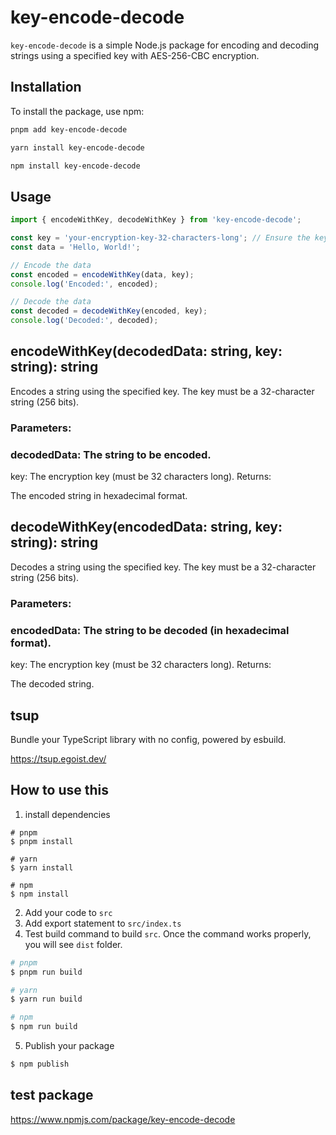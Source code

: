 # key-encode-decode
`key-encode-decode` is a simple Node.js package for encoding and decoding strings using a specified key with AES-256-CBC encryption.

## Installation

To install the package, use npm:

```bash
pnpm add key-encode-decode

yarn install key-encode-decode

npm install key-encode-decode
```

## Usage

```typescript
import { encodeWithKey, decodeWithKey } from 'key-encode-decode';

const key = 'your-encryption-key-32-characters-long'; // Ensure the key is 32 characters long
const data = 'Hello, World!';

// Encode the data
const encoded = encodeWithKey(data, key);
console.log('Encoded:', encoded);

// Decode the data
const decoded = decodeWithKey(encoded, key);
console.log('Decoded:', decoded);
```


## encodeWithKey(decodedData: string, key: string): string
Encodes a string using the specified key. The key must be a 32-character string (256 bits).

### Parameters:

### decodedData: The string to be encoded.
key: The encryption key (must be 32 characters long).
Returns:

The encoded string in hexadecimal format.

## decodeWithKey(encodedData: string, key: string): string
Decodes a string using the specified key. The key must be a 32-character string (256 bits).

### Parameters:

### encodedData: The string to be decoded (in hexadecimal format).
key: The encryption key (must be 32 characters long).
Returns:

The decoded string.

## tsup
Bundle your TypeScript library with no config, powered by esbuild.

https://tsup.egoist.dev/

## How to use this
1. install dependencies
```
# pnpm
$ pnpm install

# yarn
$ yarn install

# npm
$ npm install
```
2. Add your code to `src`
3. Add export statement to `src/index.ts`
4. Test build command to build `src`.
Once the command works properly, you will see `dist` folder.

```zsh
# pnpm
$ pnpm run build

# yarn
$ yarn run build

# npm
$ npm run build
```
5. Publish your package

```zsh
$ npm publish
```


## test package
https://www.npmjs.com/package/key-encode-decode
